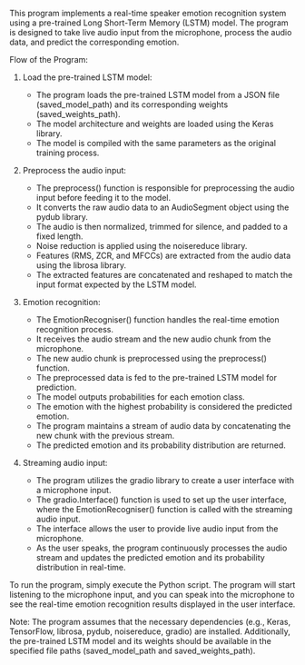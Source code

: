 
This program implements a real-time speaker emotion recognition system using a pre-trained Long Short-Term Memory (LSTM) model. The program is designed to take live audio input from the microphone, process the audio data, and predict the corresponding emotion.

Flow of the Program:

1. Load the pre-trained LSTM model:
   - The program loads the pre-trained LSTM model from a JSON file (saved_model_path) and its corresponding weights (saved_weights_path).
   - The model architecture and weights are loaded using the Keras library.
   - The model is compiled with the same parameters as the original training process.

2. Preprocess the audio input:
   - The preprocess() function is responsible for preprocessing the audio input before feeding it to the model.
   - It converts the raw audio data to an AudioSegment object using the pydub library.
   - The audio is then normalized, trimmed for silence, and padded to a fixed length.
   - Noise reduction is applied using the noisereduce library.
   - Features (RMS, ZCR, and MFCCs) are extracted from the audio data using the librosa library.
   - The extracted features are concatenated and reshaped to match the input format expected by the LSTM model.

3. Emotion recognition:
   - The EmotionRecogniser() function handles the real-time emotion recognition process.
   - It receives the audio stream and the new audio chunk from the microphone.
   - The new audio chunk is preprocessed using the preprocess() function.
   - The preprocessed data is fed to the pre-trained LSTM model for prediction.
   - The model outputs probabilities for each emotion class.
   - The emotion with the highest probability is considered the predicted emotion.
   - The program maintains a stream of audio data by concatenating the new chunk with the previous stream.
   - The predicted emotion and its probability distribution are returned.

4. Streaming audio input:
   - The program utilizes the gradio library to create a user interface with a microphone input.
   - The gradio.Interface() function is used to set up the user interface, where the EmotionRecogniser() function is called with the streaming audio input.
   - The interface allows the user to provide live audio input from the microphone.
   - As the user speaks, the program continuously processes the audio stream and updates the predicted emotion and its probability distribution in real-time.

To run the program, simply execute the Python script. The program will start listening to the microphone input, and you can speak into the microphone to see the real-time emotion recognition results displayed in the user interface.

Note: The program assumes that the necessary dependencies (e.g., Keras, TensorFlow, librosa, pydub, noisereduce, gradio) are installed. Additionally, the pre-trained LSTM model and its weights should be available in the specified file paths (saved_model_path and saved_weights_path).
